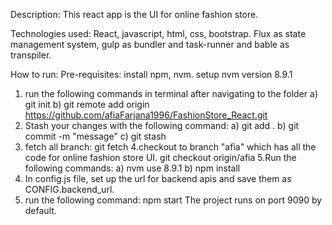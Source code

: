 Description:
This react app is the UI for online fashion store.

Technologies used:
React, javascript, html, css, bootstrap. Flux as state management system, gulp as bundler and task-runner and bable as transpiler.

How to run:
Pre-requisites: install npm, nvm. setup nvm version 8.9.1
1. run the following commands in terminal after navigating to the folder
a) git init
b) git remote add origin https://github.com/afiaFarjana1996/FashionStore_React.git
2. Stash your changes with the following command:
a) git add .
b) git commit -m "message"
c) git stash
3. fetch all branch:
git fetch
4.checkout to branch "afia" which has all the code for online fashion store UI.
git checkout origin/afia
5.Run the following commands:
a) nvm use 8.9.1
b) npm install
6. In config.js file, set up the url for backend apis and save them as CONFIG.backend_url.
7. run the following command:
npm start
The project runs on port 9090 by default.

